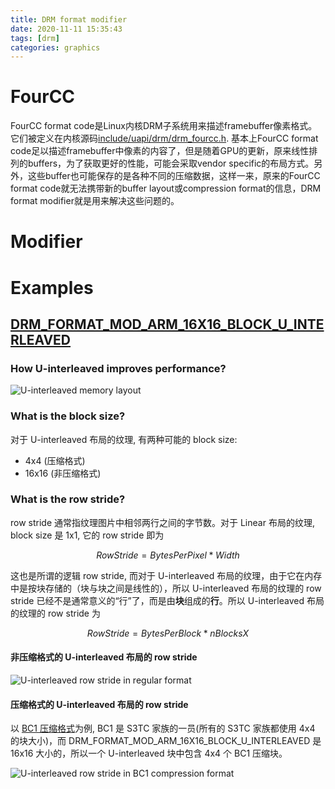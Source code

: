 ```yaml
---
title: DRM format modifier
date: 2020-11-11 15:35:43
tags: [drm]
categories: graphics
---
```


# FourCC
FourCC format code是Linux内核DRM子系统用来描述framebuffer像素格式。它们被定义在内核源码[include/uapi/drm/drm_fourcc.h](https://github.com/torvalds/linux/blob/master/include/uapi/drm/drm_fourcc.h#L156). 基本上FourCC format code足以描述framebuffer中像素的内容了，但是随着GPU的更新，原来线性排列的buffers，为了获取更好的性能，可能会采取vendor specific的布局方式。另外，这些buffer也可能保存的是各种不同的压缩数据，这样一来，原来的FourCC format code就无法携带新的buffer
layout或compression format的信息，DRM format modifier就是用来解决这些问题的。

<!--more-->

# Modifier

# Examples

## [DRM_FORMAT_MOD_ARM_16X16_BLOCK_U_INTERLEAVED](https://elixir.bootlin.com/mesa/latest/source/include/drm-uapi/drm_fourcc.h#L1332)

### How U-interleaved improves performance?
![U-interleaved memory layout](u-interleaved.drawio.svg)

### What is the block size?
对于 U-interleaved 布局的纹理, 有两种可能的 block size:

- 4x4 (压缩格式)
- 16x16 (非压缩格式)

### What is the row stride?
row stride 通常指纹理图片中相邻两行之间的字节数。对于 Linear 布局的纹理, block size 是 1x1, 它的 row stride 即为

$$ RowStride = BytesPerPixel * Width $$

这也是所谓的逻辑 row stride, 而对于 U-interleaved 布局的纹理，由于它在内存中是按块存储的（块与块之间是线性的），所以 U-interleaved 布局的纹理的 row stride 已经不是通常意义的“行”了，而是由**块**组成的**行**。所以 U-interleaved 布局的纹理的 row stride 为

$$ RowStride = BytesPerBlock * nBlocksX $$

#### 非压缩格式的 U-interleaved 布局的 row stride

![U-interleaved row stride in regular format](u-interleaved-row-stride-non-compress.drawio.svg)

#### 压缩格式的 U-interleaved 布局的 row stride
以 [BC1 压缩格式](https://sv-journal.org/2014-1/06/en/index.php?lang=en#5)为例, BC1 是 S3TC 家族的一员(所有的 S3TC 家族都使用 4x4 的块大小)，而 DRM_FORMAT_MOD_ARM_16X16_BLOCK_U_INTERLEAVED 是 16x16 大小的，所以一个 U-interleaved 块中包含 4x4 个 BC1 压缩块。

![U-interleaved row stride in BC1 compression format](u-interleaved-row-stride-compress.drawio.svg)

